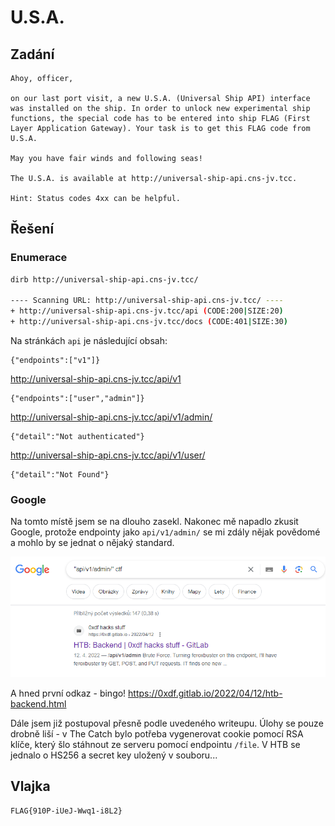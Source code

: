 # U.S.A.

## Zadání

```
Ahoy, officer,

on our last port visit, a new U.S.A. (Universal Ship API) interface was installed on the ship. In order to unlock new experimental ship functions, the special code has to be entered into ship FLAG (First Layer Application Gateway). Your task is to get this FLAG code from U.S.A.

May you have fair winds and following seas!

The U.S.A. is available at http://universal-ship-api.cns-jv.tcc.

Hint: Status codes 4xx can be helpful.
```

## Řešení

### Enumerace

```bash
dirb http://universal-ship-api.cns-jv.tcc/

---- Scanning URL: http://universal-ship-api.cns-jv.tcc/ ----
+ http://universal-ship-api.cns-jv.tcc/api (CODE:200|SIZE:20)
+ http://universal-ship-api.cns-jv.tcc/docs (CODE:401|SIZE:30)
```

Na stránkách `api` je následující obsah: 

```
{"endpoints":["v1"]}
```

http://universal-ship-api.cns-jv.tcc/api/v1

```
{"endpoints":["user","admin"]}
```

http://universal-ship-api.cns-jv.tcc/api/v1/admin/

```
{"detail":"Not authenticated"}
```

http://universal-ship-api.cns-jv.tcc/api/v1/user/

```
{"detail":"Not Found"}
```

### Google

Na tomto místě jsem se na dlouho zasekl. Nakonec mě napadlo zkusit Google, protože endpointy jako `api/v1/admin/` se mi zdály nějak povědomé a mohlo by se jednat o nějaký standard.

![Google](google.png "Google")

A hned první odkaz - bingo!
https://0xdf.gitlab.io/2022/04/12/htb-backend.html

Dále jsem již postupoval přesně podle uvedeného writeupu. 
Úlohy se pouze drobně liší - v The Catch bylo potřeba vygenerovat cookie pomocí RSA klíče, který šlo stáhnout ze serveru pomocí endpointu `/file`. V HTB se jednalo o HS256 a secret key uložený v souboru...


## Vlajka

```
FLAG{910P-iUeJ-Wwq1-i8L2}
```
